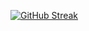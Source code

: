 [![GitHub Streak](https://github-readme-streak-stats.herokuapp.com?user=MONSTER-HARSH&theme=transparent&hide_border=true)](https://git.io/streak-stats)
